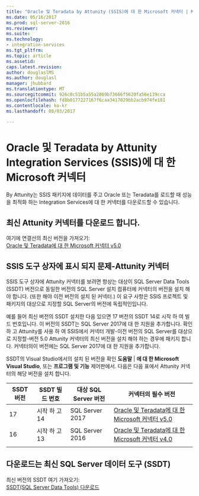 ```yaml
---
title: "Oracle 및 Teradata by Attunity (SSIS)에 대 한 Microsoft 커넥터 | Microsoft Docs"
ms.date: 05/16/2017
ms.prod: sql-server-2016
ms.reviewer: 
ms.suite: 
ms.technology:
- integration-services
ms.tgt_pltfrm: 
ms.topic: article
ms.assetid: 
caps.latest.revision: 
author: douglaslMS
ms.author: douglasl
manager: jhubbard
ms.translationtype: MT
ms.sourcegitcommit: 926c0c51b5a55a2869b73666f5620fa56e139cca
ms.openlocfilehash: fd8b0177227167f6caa3417029bb2acb974fe181
ms.contentlocale: ko-kr
ms.lasthandoff: 08/03/2017

---
```

# <a name="microsoft-connectors-for-oracle-and-teradata-by-attunity-for-integration-services-ssis"></a>Oracle 및 Teradata by Attunity Integration Services (SSIS)에 대 한 Microsoft 커넥터

By Attunity는 SSIS 패키지에 데이터를 주고 Oracle 또는 Teradata를 로드할 때 성능을 최적화 하는 Integration Services에 대 한 커넥터를 다운로드할 수 있습니다.

## <a name="download-the-latest-attunity-connectors"></a>최신 Attunity 커넥터를 다운로드 합니다.

여기에 연결선의 최신 버전을 가져오기:  
[Oracle 및 Teradata에 대 한 Microsoft 커넥터 v5.0](https://www.microsoft.com/download/details.aspx?id=55179)

## <a name="issue---the-attunity-connectors-arent-visible-in-the-ssis-toolbox"></a>SSIS 도구 상자에 표시 되지 문제-Attunity 커넥터

SSIS 도구 상자에 Attunity 커넥터를 보려면 항상는 대상이 SQL Server Data Tools (SSDT) 버전으로 동일한 버전의 SQL Server 설치 컴퓨터에 커넥터의 버전을 설치 해야 합니다. (또한 해야 이전 버전의 설치 된 커넥터.) 이 요구 사항은 SSIS 프로젝트 및 패키지의 대상으로 지정할 SQL Server의 버전에 독립적인입니다.

예를 들어 최신 버전의 SSDT 설치한 다음 있으면 17 버전의 SSDT 14로 시작 하 여 빌드 번호입니다. 이 버전의 SSDT는 SQL Server 2017에 대 한 지원을 추가합니다. 확인 하 고 Attunity를 사용 하 여 SSIS에서 커넥터 개발-이전 버전의 SQL Server를 대상으로 지정할-버전 5.0 Attunity 커넥터의 최신 버전을 설치 해야 하는 경우에 패키지 합니다. 커넥터의이 버전에는 SQL Server 2017에 대 한 지원을 추가합니다.

SSDT의 Visual Studio에서의 설치 된 버전을 확인 **도움말** | **에 대 한 Microsoft Visual Studio**, 또는 **프로그램 및 기능** 제어판에서. 다음은 다음 표에서 Attunity 커넥터의 해당 버전을 설치 합니다.

|SSDT 버전|SSDT 빌드 번호|대상 SQL Server 버전|커넥터의 필수 버전|
|---------|---------|---------|---------|
|17|시작 하 고 14|SQL Server 2017|[Oracle 및 Teradata에 대 한 Microsoft 커넥터 v5.0](https://www.microsoft.com/download/details.aspx?id=55179)|
|16|시작 하 고 13|SQL Server 2016|[Oracle 및 Teradata에 대 한 Microsoft 커넥터 v4.0](https://www.microsoft.com/download/details.aspx?id=52950)|
||||

## <a name="download-the-latest-sql-server-data-tools-ssdt"></a>다운로드는 최신 SQL Server 데이터 도구 (SSDT)

최신 버전의 SSDT 여기 가져오기:  
[SSDT(SQL Server Data Tools) 다운로드](..//ssdt/download-sql-server-data-tools-ssdt.md)
